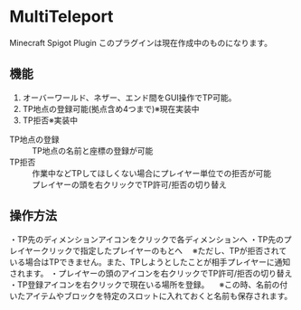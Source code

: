 # MultiTeleport
Minecraft Spigot Plugin
このプラグインは現在作成中のものになります。

## 機能
1. オーバーワールド、ネザー、エンド間をGUI操作でTP可能。
2. TP地点の登録可能(拠点含め4つまで)※現在実装中
3. TP拒否※実装中

<dl>
  <dt>TP地点の登録</dt>
  <dd>TP地点の名前と座標の登録が可能</dd>
  <dt>TP拒否</dt>
  <dd>作業中などTPしてほしくない場合にプレイヤー単位での拒否が可能<br>
  プレイヤーの頭を右クリックでTP許可/拒否の切り替え</dd>
</dl>

## 操作方法
・TP先のディメンションアイコンをクリックで各ディメンションへ
・TP先のプレイヤークリックで指定したプレイヤーのもとへ
　※ただし、TPが拒否されている場合はTPできません。また、TPしようとしたことが相手プレイヤーに通知されます。
・プレイヤーの頭のアイコンを右クリックでTP許可/拒否の切り替え
・TP登録アイコンを右クリックで現在いる場所を登録。
　※この時、名前の付いたアイテムやブロックを特定のスロットに入れておくと名前も保存されます。
